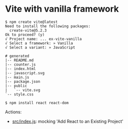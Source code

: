 # Vite with vanilla framework

```shell
$ npm create vite@latest
Need to install the following packages:
  create-vite@5.2.3
Ok to proceed? (y)
√ Project name: ... ex-vite-vanilla
√ Select a framework: » Vanilla
√ Select a variant: » JavaScript

# generated
|-- README.md
|-- counter.js
|-- index.html
|-- javascript.svg
|-- main.js
|-- package.json
|-- public
|   `-- vite.svg
`-- style.css

$ npm install react react-dom
```

Actions:

- [src/index.js](./src/index.js): mocking 'Add React to an Existing Project'
